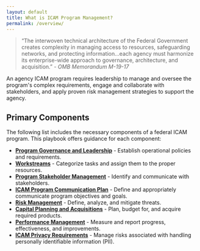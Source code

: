 ```yaml
---
layout: default
title: What is ICAM Program Management?
permalink: /overview/
---
```


> “The interwoven technical architecture of the Federal Government creates complexity in managing access to resources, safeguarding networks, and protecting information...each agency must harmonize its enterprise-wide approach to governance, architecture, and acquisition.” - *OMB Memorandum M-19-17*

An agency ICAM program requires leadership to manage and oversee the program's complex requirements, engage and collaborate with stakeholders, and apply proven risk management strategies to support the agency.

## Primary Components

The following list includes the necessary components of a federal ICAM program. This playbook offers guidance for each component:

- [**Program Governance and Leadership**]({{site.baseurl}}/governance/) - Establish operational policies and requirements.
- [**Workstreams**]({{site.baseurl}}/workstreams/) - Categorize tasks and assign them to the proper resources.
- [**Program Stakeholder Management**]({{site.baseurl}}/stakeholders/) - Identify and communicate with stakeholders.
- [**ICAM Program Communication Plan**]({{site.baseurl}}/comm/) - Define and appropriately communicate program objectives and goals.
- [**Risk Management**]({{site.baseurl}}/risk/) - Define, analyze, and mitigate threats.
- [**Capital Planning and Acquisitions**]({{site.baseurl}}/cpic/) - Plan, budget for, and acquire required products.
- [**Performance Management**]({{site.baseurl}}/performance/) - Measure and report progress, effectiveness, and improvements.
- [**ICAM Privacy Requirements**]({{site.baseurl}}/privacy/) - Manage risks associated with handling personally identifiable information (PII).
